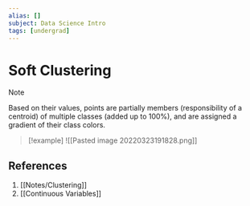 ```yaml
---
alias: []
subject: Data Science Intro
tags: [undergrad]
---
```

# Soft Clustering


> [!note]
> Based on their values, points are partially members (responsibility of a centroid) of multiple classes (added up to 100%), and are assigned a gradient of their class colors.

> [!example]
> ![[Pasted image 20220323191828.png]]

## References
1. [[Notes/Clustering]]
2. [[Continuous Variables]]